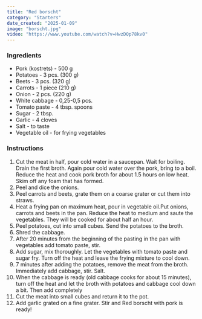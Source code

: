 ```yaml
---
title: "Red borscht"
category: "Starters"
date_created: "2025-01-09"
image: "borscht.jpg"
video: "https://www.youtube.com/watch?v=HwzDQp78kv0"
---
```

### Ingredients
- Pork (kostrets) - 500 g
- Potatoes - 3 pcs. (300 g)
- Beets - 3 pcs. (320 g)
- Carrots - 1 piece (210 g)
- Onion - 2 pcs. (220 g)
- White cabbage - 0,25-0,5 pcs.
- Tomato paste - 4 tbsp. spoons
- Sugar - 2 tbsp.
- Garlic - 4 cloves
- Salt - to taste
- Vegetable oil - for frying vegetables

### Instructions
1. Cut the meat in half, pour cold water in a saucepan. Wait for boiling. Drain the first broth. Again pour cold water over the pork, bring to a boil. Reduce the heat and cook pork broth for about 1.5 hours on low heat. Skim off any foam that has formed.
2. Peel and dice the onions.
3. Peel carrots and beets, grate them on a coarse grater or cut them into straws.
4. Heat a frying pan on maximum heat, pour in vegetable oil.Put onions, carrots and beets in the pan. Reduce the heat to medium and saute the vegetables. They will be cooked for about half an hour.
5. Peel potatoes, cut into small cubes. Send the potatoes to the broth.
6. Shred the cabbage.
7. After 20 minutes from the beginning of the pasting in the pan with vegetables add tomato paste, stir.
8. Add sugar, mix thoroughly. Let the vegetables with tomato paste and sugar fry. Turn off the heat and leave the frying mixture to cool down.
9. 7 minutes after adding the potatoes, remove the meat from the broth. Immediately add cabbage, stir. Salt.
10. When the cabbage is ready (old cabbage cooks for about 15 minutes), turn off the heat and let the broth with potatoes and cabbage cool down a bit. Then add completely
11. Cut the meat into small cubes and return it to the pot.
12. Add garlic grated on a fine grater. Stir and Red borscht with pork is ready!
